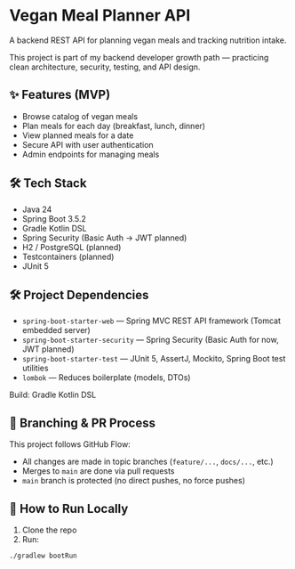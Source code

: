 # Vegan Meal Planner API

A backend REST API for planning vegan meals and tracking nutrition intake.

This project is part of my backend developer growth path — practicing clean architecture, security, testing, and API design.

## ✨ Features (MVP)
- Browse catalog of vegan meals
- Plan meals for each day (breakfast, lunch, dinner)
- View planned meals for a date
- Secure API with user authentication
- Admin endpoints for managing meals

## 🛠 Tech Stack
- Java 24
- Spring Boot 3.5.2
- Gradle Kotlin DSL
- Spring Security (Basic Auth → JWT planned)
- H2 / PostgreSQL (planned)
- Testcontainers (planned)
- JUnit 5

## 🛠 Project Dependencies

- `spring-boot-starter-web` — Spring MVC REST API framework (Tomcat embedded server)
- `spring-boot-starter-security` — Spring Security (Basic Auth for now, JWT planned)
- `spring-boot-starter-test` — JUnit 5, AssertJ, Mockito, Spring Boot test utilities
- `lombok` — Reduces boilerplate (models, DTOs)

Build: Gradle Kotlin DSL

## 🪾 Branching & PR Process

This project follows GitHub Flow:

- All changes are made in topic branches (`feature/...`, `docs/...`, etc.)
- Merges to `main` are done via pull requests
- `main` branch is protected (no direct pushes, no force pushes)

## 🚀 How to Run Locally
1. Clone the repo
2. Run:
```bash
./gradlew bootRun